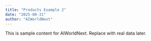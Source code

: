 ```yaml
---
title: "Products Example 2"
date: "2025-08-31"
author: "AIWorldNext"
---
```

This is sample content for AIWorldNext. Replace with real data later.
